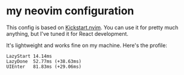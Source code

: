 # my neovim configuration

This config is based on [Kickstart.nvim](https://github.com/nvim-lua/kickstart.nvim). You can use it for pretty much anything, but I've tuned it for React development.

It's lightweight and works fine on my machine. Here's the profile:

```
LazyStart 14.14ms
LazyDone  52.77ms (+38.63ms)
UIEnter   81.83ms (+29.06ms)
```
